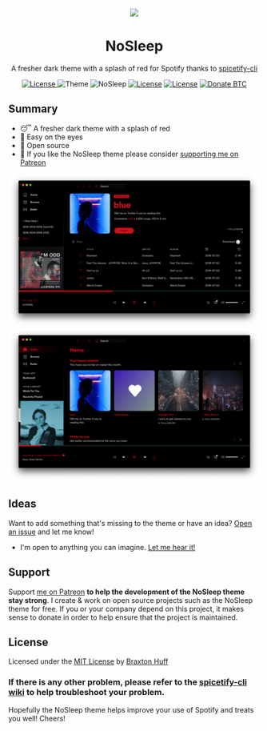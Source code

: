 <p align="center"><a href="https://github.com/3raxton/NoSleep/"
target="_blank"><br><img width="100" src="https://emojipedia-us.s3.dualstack.us-west-1.amazonaws.com/thumbs/240/apple/232/sleeping-face_1f634.png"></a></p>
<h1 align="center">NoSleep</h1>
<p align="center">A fresher dark theme with a splash of red for Spotify thanks to <a href="https://github.com/khanhas/spicetify-cli" target="_blank"> spicetify-cli</a></p>
<p align="center">
<a href="https://twitter.com/3raxton"><img src="https://img.shields.io/badge/Contact-@3raxton-blue.svg" alt="License">
</a>
<a><img src="https://img.shields.io/badge/theme-dark-brightgreen.svg" alt="Theme"></a>
<a><img src="https://img.shields.io/badge/no-sleep-E71A0E.svg" alt="NoSleep"></a>
<a href="https://3raxton.github.io/license"><img src="https://img.shields.io/badge/License-MIT-blue.svg" alt="License"></a>
<a href="https://hits.seeyoufarm.com/"><img src="https://hits.seeyoufarm.com/api/count/incr/badge.svg?url=https%3A%2F%2Fgithub.com%2Fmorpheusthewhite%2Fspicetify-themes%2Fblob%2Fmaster%2FNoSleep&count_bg=%23E71A0E&title_bg=%23000000&icon=spotify.svg&icon_color=%23E71A0E&title=hits&edge_flat=false" alt="License"></a>
<a href="https://en.cryptobadges.io/donate/3H99tdLtkmb6CcWySPukjP6VH77BbceY2C"><img src="https://en.cryptobadges.io/badge/micro/3H99tdLtkmb6CcWySPukjP6VH77BbceY2C" alt="Donate BTC"></a>

</p>

## Summary
- 😴 A fresher dark theme with a splash of red
- 👀 Easy on the eyes
- 🎉 Open source
- 🍁 If you like the NoSleep theme please consider <a href="https://www.patreon.com/3raxton" target="_blank"> supporting me on Patreon</a>

![No Sleep](https://github.com/3raxton/NoSleep/blob/master/NoSleep/NS1.png?raw=true)
![No Sleep](https://github.com/3raxton/NoSleep/blob/master/NoSleep/NS2.png?raw=true)

## Ideas
Want to add something that's missing to the theme or have an idea? <a href="https://github.com/3raxton/NoSleep/issues"  target="_blank">Open an issue</a> and let me know! 
* I'm open to anything you can imagine. <a href="https://twitter.com/3raxton/"  target="_blank">Let me hear it!</a>

## Support

Support [me on Patreon](https://patreon.com/3raxton) **to help the development of the NoSleep theme stay strong**. I create &amp; work on open source projects such as the NoSleep theme for free. If you or your company depend on this project, it makes sense to donate in order to help ensure that the project is maintained.

## License
Licensed under the [MIT License](https://3raxton.github.io/license) by [Braxton Huff](https://github.com/3raxton) 

### **If there is any other problem, please refer to the <a href="hhttps://github.com/khanhas/spicetify-cli/wiki"  target="_blank">spicetify-cli wiki</a> to help troubleshoot your problem.**

Hopefully the NoSleep theme helps improve your use of Spotify and treats you well! Cheers!
